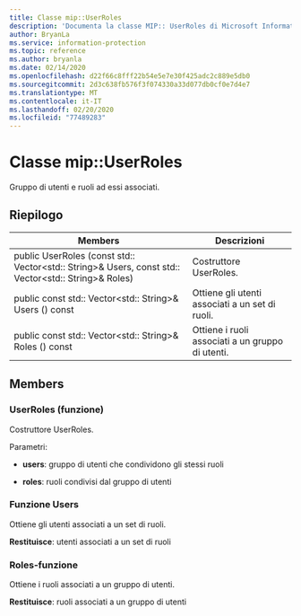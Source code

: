 ```yaml
---
title: Classe mip::UserRoles
description: 'Documenta la classe MIP:: UserRoles di Microsoft Information Protection (MIP) SDK.'
author: BryanLa
ms.service: information-protection
ms.topic: reference
ms.author: bryanla
ms.date: 02/14/2020
ms.openlocfilehash: d22f66c8fff22b54e5e7e30f425adc2c889e5db0
ms.sourcegitcommit: 2d3c638fb576f3f074330a33d077db0cf0e7d4e7
ms.translationtype: MT
ms.contentlocale: it-IT
ms.lasthandoff: 02/20/2020
ms.locfileid: "77489283"
---
```

# <a name="class-mipuserroles"></a>Classe mip::UserRoles 
Gruppo di utenti e ruoli ad essi associati.
  
## <a name="summary"></a>Riepilogo
 Members                        | Descrizioni                                
--------------------------------|---------------------------------------------
public UserRoles (const std:: Vector\<std:: String\>& Users, const std:: Vector\<std:: String\>& Roles)  |  Costruttore UserRoles.
public const std:: Vector\<std:: String\>& Users () const  |  Ottiene gli utenti associati a un set di ruoli.
public const std:: Vector\<std:: String\>& Roles () const  |  Ottiene i ruoli associati a un gruppo di utenti.
  
## <a name="members"></a>Members
  
### <a name="userroles-function"></a>UserRoles (funzione)
Costruttore UserRoles.

Parametri:  
* **users**: gruppo di utenti che condividono gli stessi ruoli 


* **roles**: ruoli condivisi dal gruppo di utenti


  
### <a name="users-function"></a>Funzione Users
Ottiene gli utenti associati a un set di ruoli.

  
**Restituisce**: utenti associati a un set di ruoli
  
### <a name="roles-function"></a>Roles-funzione
Ottiene i ruoli associati a un gruppo di utenti.

  
**Restituisce**: ruoli associati a un gruppo di utenti